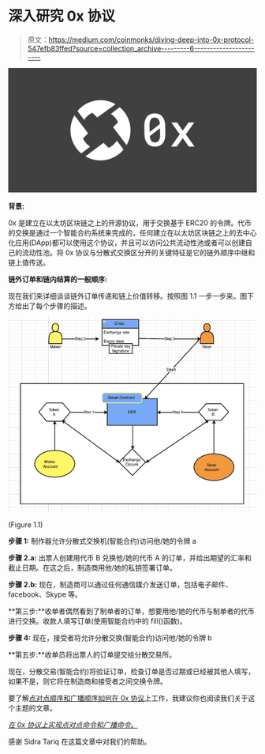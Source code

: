 # 深入研究 0x 协议

> 原文：<https://medium.com/coinmonks/diving-deep-into-0x-protocol-547efb83ffed?source=collection_archive---------6----------------------->

![](img/718158c21416f5485c36f99213ebf4f3.png)

**背景:**

0x 是建立在以太坊区块链之上的开源协议，用于交换基于 ERC20 的令牌。代币的交换是通过一个智能合约系统来完成的，任何建立在以太坊区块链之上的去中心化应用(DApp)都可以使用这个协议，并且可以访问公共流动性池或者可以创建自己的流动性池。将 0x 协议与分散式交换区分开的关键特征是它的链外顺序中继和链上值传送。

**链外订单和链内结算的一般顺序:**

现在我们来详细谈谈链外订单传递和链上价值转移。按照图 1.1 一步一步来。图下方给出了每个步骤的描述。

![](img/a12d124eb631688cf187cd201b16e555.png)

(Figure 1.1)

**步骤 1:** 制作器允许分散式交换机(智能合约)访问他/她的令牌 a

**步骤 2.a:** 出票人创建用代币 B 兑换他/她的代币 A 的订单，并给出期望的汇率和截止日期。在这之后，制造商用他/她的私钥签署订单。

**步骤 2.b:** 现在，制造商可以通过任何通信媒介发送订单，包括电子邮件、facebook、Skype 等。

**第三步:**收单者偶然看到了制单者的订单，想要用他/她的代币与制单者的代币进行交换。收款人填写订单(使用智能合约中的 fill()函数)。

**步骤 4:** 现在，接受者将允许分散交换(智能合约)访问他/她的令牌 b

**第五步:**收单员将出票人的订单提交给分散交易所。

现在，分散交易(智能合约)将验证订单，检查订单是否过期或已经被其他人填写，如果不是，则它将在制造商和接受者之间交换令牌。

要了解[点对点顺序和广播顺序如何在 0x 协议](/@usmanework99/point-to-point-orders-and-broadcast-orders-on-0x-protocol-50ad4087d099)上工作，我建议你也阅读我们关于这个主题的文章。

[*在 0x 协议上实现点对点命令和广播命令。*](/@usmanework99/point-to-point-orders-and-broadcast-orders-on-0x-protocol-50ad4087d099)

感谢 Sidra Tariq 在这篇文章中对我们的帮助。